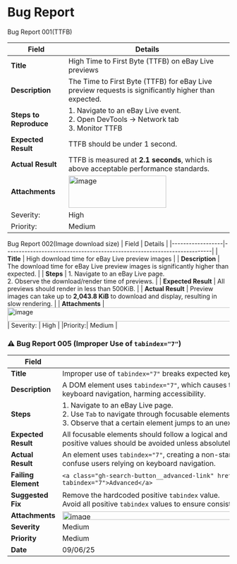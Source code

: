# Bug Report

Bug Report 001(TTFB)

| Field            | Details                                                                 |
|------------------|-------------------------------------------------------------------------|
| **Title**        | High Time to First Byte (TTFB) on eBay Live previews                    |
| **Description**  | The Time to First Byte (TTFB) for eBay Live preview requests is significantly higher than expected. |
| **Steps to Reproduce** | 1. Navigate to an eBay Live event.<br>2. Open DevTools → Network tab <br>3. Monitor TTFB|
| **Expected Result** | TTFB should be under 1 second. |
| **Actual Result** | TTFB is measured at **2.1 seconds**, which is above acceptable performance standards. |
| **Attachments**  | <img width="221" height="73" alt="image" src="https://github.com/user-attachments/assets/7ef5eeeb-a3c8-47a1-81b9-d1ae21497676" />
| Severity: | High  |
|Priority:| Medium   |                  

Bug Report 002(Image download size)
| Field            | Details                                                                 |
|------------------|-------------------------------------------------------------------------|
| **Title**        | High download time for eBay Live preview images                         |
| **Description**  | The download time for eBay Live preview images is significantly higher than expected. |
| **Steps**        | 1. Navigate to an eBay Live page.<br>2. Observe the download/render time of previews. |
| **Expected Result** | All previews should render in less than 500KiB. |
| **Actual Result** | Preview images can take up to **2,043.8 KiB** to download and display, resulting in slow rendering. |
| **Attachments**  | <img width="789" height="32" alt="image" src="https://github.com/user-attachments/assets/4b4b733a-f992-47a6-bcd2-12c6501da7f2" />
| Severity: | High  |
|Priority:| Medium   |                                   

### ⚠️ Bug Report 005 (Improper Use of `tabindex="7"`)

| **Field**         | **Details**                                                                                                                                  |
|-------------------|----------------------------------------------------------------------------------------------------------------------------------------------|
| **Title**         | Improper use of `tabindex="7"` breaks expected keyboard navigation order                                                                    |
| **Description**   | A DOM element uses `tabindex="7"`, which causes the tab order to skip elements and disrupts natural, sequential keyboard navigation, harming accessibility. |
| **Steps**         | 1. Navigate to an eBay Live page.<br>2. Use `Tab` to navigate through focusable elements.<br>3. Observe that a certain element jumps to an unexpected position in the tab order. |
| **Expected Result** | All focusable elements should follow a logical and sequential `tabindex` order (`0` or `-1` preferred). Manually assigning positive values should be avoided unless absolutely necessary. |
| **Actual Result**   | An element uses `tabindex="7"`, creating a non-standard focus order. This breaks the accessibility flow and may confuse users relying on keyboard navigation. |
| **Failing Element** | `<a class="gh-search-button__advanced-link" href="https://www.ebay.com/sch/ebayadvsearch" _sp="m570.l2614" tabindex="7">Advanced</a> `|
| **Suggested Fix** | Remove the hardcoded positive `tabindex` value. <br /> Avoid all positive `tabindex` values to ensure consistent, predictable navigation. |
| **Attachments**   | <img width="865" height="19" alt="image" src="https://github.com/user-attachments/assets/ca0c8961-e87c-4e19-bd7c-e0e274f8aac5" /> |
| **Severity**      | Medium |
| **Priority**      | Medium |
| **Date**      | 09/06/25 |
